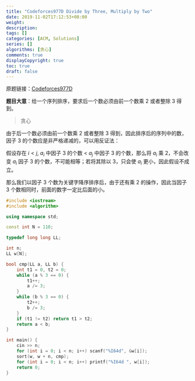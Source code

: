 ```yaml
---
title: "Codeforces977D Divide by Three, Multiply by Two"
date: 2019-11-02T17:12:53+08:00
weight: 
description:
tags: []
categories: [ACM, Solutions]
series: []
algorithms: [贪心]
comments: true
displayCopyright: true
toc: true
draft: false
---
```


原题链接：[Codeforces977D](https://codeforces.com/contest/977/problem/D )

**题目大意**：给一个序列排序，要求后一个数必须由前一个数乘 $2$ 或者整除 $3$ 得到。

<!--more-->

> 贪心

由于后一个数必须由前一个数乘 $2$ 或者整除 $3$ 得到，因此排序后的序列中的数，因子 $3$ 的个数应是非严格递减的，可以用反证法：

假设存在 $i<j$, $a_i$ 中因子 $3$ 的个数 < $a_j$ 中因子 $3$ 的个数，那么将 $a_i$ 乘 $2$，不会改变 $a_i$ 因子 $3$ 的个数，不可能相等；若将其除以 $3$，只会使 $a_i$ 更小，因此假设不成立。

那么我们以因子 $3$ 个数为关键字降序排序后，由于还有乘 $2$ 的操作，因此当因子 $3$ 个数相同时，前面的数字一定比后面的小。

```cpp
#include <iostream>
#include <algorithm>

using namespace std;

const int N = 110;

typedef long long LL;

int n;
LL w[N];

bool cmp(LL a, LL b) {
    int t1 = 0, t2 = 0;
    while (a % 3 == 0) {   
        t1++;
        a /= 3;
    }
    while (b % 3 == 0) {   
        t2++;
        b /= 3;
    }
    if (t1 != t2) return t1 > t2;
    return a < b;
}

int main() {
    cin >> n;
    for (int i = 0; i < n; i++) scanf("%I64d", &w[i]);
    sort(w, w + n, cmp);
    for (int i = 0; i < n; i++) printf("%I64d ", w[i]);
    return 0;
}
```